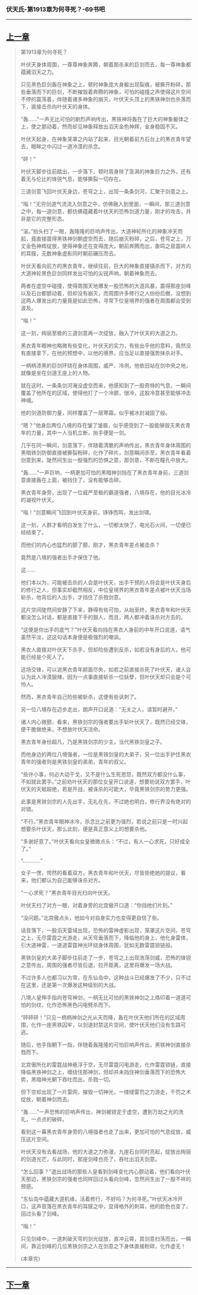 ### 伏天氏-第1913章为何寻死？-69书吧

--------
[上一章](./ee0753f41de5bbd50016bf4c767c45a5.md)
--------


>
>
>
>第1913章为何寻死？
>
>叶伏天身体周围，一尊尊神象奔腾，朝着那杀来的巨剑而去，每一尊神象都蕴藏滔天之力。
>
>只见黑色巨剑轰在神象之上，顿时神象庞大身躯出现裂痕，被撕开粉碎，那些垂落而下的巨剑，不断摧毁着奔腾的神象，可怕的碰撞之声使得这片空间不停的震荡着，伴随着诸多神象的崩灭，叶伏天头顶上的黑铁神剑也杀落而下，直接击杀向叶伏天的身体。
>
>“轰……”一声无比可怕的剧烈声响传出，黑铁神将轰在了巨大的神象躯体之上，使之颤动着，然而却见神象释放出滔天金色神辉，金身稳固不灭。
>
>叶伏天起身，在神象笼罩之内站了起来，目光朝着前方石台上的黑衣青年望去，眼眸之中闪过一道冷漠的杀念。
>
>“砰！”
>
>叶伏天脚步往前踏出，一步落下，顿时周身除了澎湃的神象巨力之外，还有着无与伦比的锋锐气息，能够撕裂一切存在。
>
>三道剑意飞回叶伏天身边，苍穹之上，出现一条条剑河，汇聚于剑意之上。
>
>“嗡！”无穷剑道气流流入剑意之中，仿佛融入到里面，一瞬间，那三道剑意之中，每一道剑意，都仿佛蕴藏着叶伏天的恐怖剑道力量，刚才的攻击，并非是它的完整形态。
>
>“滚。”抬头扫了一眼，轰隆隆的巨响声传出，大道神轮所化的神象冲天而起，竟直接震得黑铁神剑朝虚空而去，随后崩灭粉碎，之后，苍穹之上，万丈金色神辉绽放，使得神象还在变得庞大，朝前奔腾而出，象鸣之音震碎人的耳膜，无数神象虚影同时朝前碾压而去。
>
>叶伏天看向前方的黑衣青年，继续往前，巨大的神象直接镇杀而下，对方的大道神轮黑色巨剑同样发出可怕的尖锐声响，朝着神象而去。
>
>两者在虚空中碰撞，使得周围天地爆发一股恐怖的大道风暴，震得那座剑峰以及石台都颤动着，但却没有崩灭，而周围许多修行之人纷纷后撤，没想到这两人爆发出的力量竟是如此恐怖，寻常下位皇境界的强者在周围都会受到波及。
>
>“嗡！”
>
>这一刻，绚丽至极的三道剑意再一次绽放，融入了叶伏天的大道之力。
>
>黑衣青年眼神也略微有些变化，叶伏天的实力，有些出乎他的意料，竟然没有直接拿下，在他的预想中，以他的境界，应当足以直接强势抹杀对手。
>
>一柄柄漆黑的巨剑环绕在身体周围，威严、冷冽，他依旧站在剑中央之地，就像是坐在剑道王座上的人物。
>
>就在这时，一条条剑河淹没虚空而来，他感知到了一股奇特的气息，一瞬间覆盖了他所在的区域，使得他打了一个冷颤，很冷，这股冷意甚至能够冲击神魂。
>
>他的剑道防御力量，同样覆盖了一层寒霜，似乎被冰封凝固了般。
>
>“嗯？”他身后两位八境的存在皱了皱眉，似乎感受到了一股能够毁灭黑衣青年的力量，其中一人当机立断，抬手便是一剑。
>
>几乎在同一瞬间，剑意落下，伴随着清脆的声响传出，黑衣青年身体周围的黑暗铁剑防御直接被撕裂粉碎，化作了碎片，剑意瞬间杀至，黑衣青年看着剑意到来，陡然间生出一股强烈的恐惧之意，那剑意，不断在瞳孔中放大。
>
>“轰……”一声巨响，一柄更加可怕的黑暗神剑挡在了黑衣青年身前，三道剑意直接轰在上面，被挡住了，没有能够击碎。
>
>黑衣青年身旁，出现了一位威严至极的霸道强者，八境存在，他的目光冰冷的凝视叶伏天。
>
>“嗡！”剑意瞬间飞回到叶伏天身前，铮铮而鸣，发出剑啸。
>
>这一刻，人群才看明白发生了什么，一切都太快了，电光石火间，一切便已经结束了。
>
>而他们的内心也猛烈的颤了颤，刚才，黑衣青年差点被击杀？
>
>竟然是八境的强者出手才保住了他。
>
>这……
>
>他们本以为，可能被击杀的人会是叶伏天，出手干预的人将会是叶伏天身后的修行之人，但事实却截然相反，中位皇境界的黑衣青年差点被叶伏天当场斩杀，他背后的人出手，才挡住了杀戮剑意。
>
>这片空间陡然间安静了下来，静得有些可怕，从始至终，黑衣青年和叶伏天都没怎么对话，都是直接下手的狠人，而且，两人都冲着诛杀对方去的。
>
>“这便是你出手的底气？”叶伏天看向挡在黑衣人身前的中年开口说道，语气虽然平淡，这这句话本身便是极强烈的嘲讽。
>
>黑衣人直接对叶伏天下杀手，但却险些遭到反杀，如若没有身后的人，他可能已经是个死人了。
>
>这场交锋，可以说黑衣青年颜面尽失，如若之前直接杀死了叶伏天，诸人会认为此人冷漠狠辣，因为一点事直接斩杀一位妖孽，但叶伏天却只会是个可怜人。
>
>然而，黑衣青年自己险些被斩杀，这便有些讽刺了。
>
>另一位八境存在迈步走出，朗声开口说道：“无关之人，请暂时避开。”
>
>诸人内心微颤，看来，黑铁剑宗的强者要出手斩叶伏天了，既然已经交锋，便干脆做绝来，不想放叶伏天活命。
>
>黑衣青年身份超凡，乃是黑铁剑宗的少主，当代黑铁剑皇之子。
>
>而他身边的两位八境强者，一位是黑铁剑皇的大弟子，另一位出手护住黑衣青年的强者则是黑铁剑皇的弟弟，青年的叔父。
>
>“些许小事，何必大动干戈，又不是什么生死恩怨，既然双方都没什么事，不如就此罢手。”之前劝叶伏天的那位女皇开口说道，想要劝说双方罢手，叶伏天的天赋超绝，若是开战，被诛杀的可能大，毕竟黑铁剑宗的势力更强。
>
>此事是黑铁剑宗的人先出手，无礼在先，不过她也明白，修行界没有绝对的对错。
>
>“不行。”黑衣青年眼神冰冷，杀念比之前更为强烈，若说之前只是一时兴起想要杀叶伏天，那么此刻，便是真正意义上的想要杀他。
>
>“多谢好意了。”叶伏天看向女皇微微点头：“不过，有人一心求死，只好成全了。”
>
>“…………”
>
>女子一愣，愕然的看着双方，黑衣青年和叶伏天，尽皆拒绝她的提议，看来，他们都认为自己能够诛杀对方。
>
>“一心求死？”黑衣青年目光扫向叶伏天。
>
>叶伏天扫了对方一眼，对着身旁的北宫傲开口道：“你挡他们片刻。”
>
>“没问题。”北宫傲点头，他如今对自身实力也变得更自信了些。
>
>话音落下，一股滔天雷域出现，恐怖的雷神虚影出现，笼罩这片空间，苍穹之上，无尽雷霆之光游走，从天穹垂落而下，降临他的身上，他化身雷体，引大道神雷，一道道雷霆神光环绕身体周围，犹如无数雷霆锁链般。
>
>黑铁剑皇的大弟子脚步往前走了一步，苍穹之上出现浩荡剑威，恐怖的锋锐之意传出，周围的强者尽皆后退，拉开距离，这里将爆发一场大战。
>
>不过许多人也都习以为常，在东仙岛中，这种战斗已经爆发了不少，只不过在这里，还是第一次爆发这种级别的大战。
>
>八境人皇伸手指向苍穹神剑，一柄无比可怕的黑铁神剑之上烙印着一道道可怕的剑纹，化作恐怖黑色闪电劈杀而下。
>
>“砰砰砰！”只见一柄柄神剑之光从天而降，轰在叶伏天他们所在的区域周围，化作一座黑铁囚牢，以剑道封禁这片空间，使叶伏天他们没有生路可逃。
>
>随后，他手指朝下一指，伴随着轰隆隆的可怕巨响声传出，黑铁神剑直接杀戮而下。
>
>北宫傲所化的雷霆战神悬浮于空，无尽雷霆闪电游走，化作雷霆锁链，直接降临黑铁神剑之上，缠绕住那神剑，但却并未挡住神剑垂落而下的恐怖大势，黑暗神光朝下吞吐而出，杀戮一切。
>
>但下空却出现了一片雷网，摧毁一切神光，一缕缕雷罚之力游走，千罚之术绽放，朝着神剑而去。
>
>“轰……”一声恐怖的巨响声传出，神剑被锁定于虚空，遭到万劫之光的洗礼，一点点的破碎。
>
>看到这一幕黑衣青年身旁的八境强者也走了出来，更加可怕的气息绽放，威压这片空间。
>
>叶伏天没有去看战场，他的大道之力弥漫，九座石台同时亮起，绽放出绚丽的剑道光芒，与此同时，那座剑峰也亮了，吞吐出滔天剑意。
>
>“怎么回事？”退出战场的那些人皇看到剑峰变化内心颤动着，他们看向叶伏天那边，黑铁剑宗的强者也同样回过头看向剑峰，忽然间生出了一股不祥的预感。
>
>“东仙岛中蕴藏大道机缘，活着修行，不好吗？为何寻死。”叶伏天冰冷开口，这声音落在黑衣青年的耳膜之中，显得格外的刺耳，他的脸色也变了，回过头看了剑峰。
>
>“嗡！”
>
>只见剑峰中，一道刺破天穹的剑光绽放，直冲云霄，其剑意扫荡而出，一瞬间，靠近剑峰的几位黑铁剑宗之人在剑意之下身体直接粉碎，化作虚无！
>
>(本章完)
>
>

--------
[下一章](./876dce883c6f5b12b572e3b8e873a6d2.md)
--------
